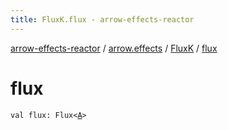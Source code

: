 ```yaml
---
title: FluxK.flux - arrow-effects-reactor
---
```


[arrow-effects-reactor](../../index.html) / [arrow.effects](../index.html) / [FluxK](index.html) / [flux](./flux.html)

# flux

`val flux: Flux<`[`A`](index.html#A)`>`